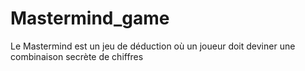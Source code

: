 # Mastermind_game
Le Mastermind est un jeu de déduction où un joueur doit deviner une combinaison secrète de chiffres

